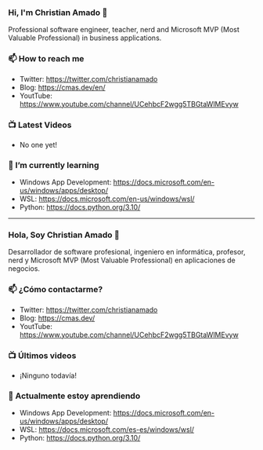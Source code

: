 ### Hi, I'm Christian Amado 👋

Professional software engineer, teacher, nerd and Microsoft MVP (Most Valuable Professional) in business applications.

### 📫 How to reach me
- Twitter:  https://twitter.com/christianamado
- Blog:  https://cmas.dev/en/
- YoutTube:  https://www.youtube.com/channel/UCehbcF2wgg5TBGtaWlMEvyw

### 📺 Latest Videos
- No one yet!

### 🌱 I’m currently learning
- Windows App Development: https://docs.microsoft.com/en-us/windows/apps/desktop/
- WSL: https://docs.microsoft.com/en-us/windows/wsl/
- Python: https://docs.python.org/3.10/

<!--
Here are some ideas to get you started:

- 🔭 I’m currently working on ...
- 🌱 I’m currently learning ...
- 👯 I’m looking to collaborate on ...
- 🤔 I’m looking for help with ...
- 💬 Ask me about ...
- 📫 How to reach me: ...
- 😄 Pronouns: ...
- ⚡ Fun fact: ...
-->
---
### Hola, Soy Christian Amado 👋

Desarrollador de software profesional, ingeniero en informática, profesor, nerd y Microsoft MVP (Most Valuable Professional) en aplicaciones de negocios.

### 📫 ¿Cómo contactarme?
- Twitter:  https://twitter.com/christianamado
- Blog:  https://cmas.dev/
- YoutTube:  https://www.youtube.com/channel/UCehbcF2wgg5TBGtaWlMEvyw

### 📺 Últimos videos
- ¡Ninguno todavía!

### 🌱 Actualmente estoy aprendiendo
- Windows App Development: https://docs.microsoft.com/en-us/windows/apps/desktop/
- WSL: https://docs.microsoft.com/es-es/windows/wsl/
- Python: https://docs.python.org/3.10/
